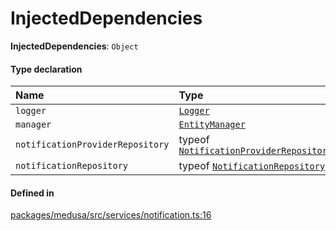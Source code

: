 # InjectedDependencies

 **InjectedDependencies**: `Object`

#### Type declaration

| Name | Type |
| :------ | :------ |
| `logger` | [`Logger`](Logger-2.md) |
| `manager` | [`EntityManager`](../classes/EntityManager.md) |
| `notificationProviderRepository` | typeof [`NotificationProviderRepository`](../index.md#notificationproviderrepository) |
| `notificationRepository` | typeof [`NotificationRepository`](../index.md#notificationrepository) |

#### Defined in

[packages/medusa/src/services/notification.ts:16](https://github.com/medusajs/medusa/blob/3d9f5ae63/packages/medusa/src/services/notification.ts#L16)
